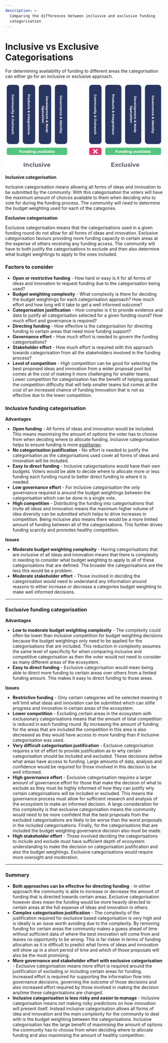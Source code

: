 ```yaml
---
description: >-
  Comparing the differences between inclusive and exclusive funding
  categorisation
---
```


# Inclusive vs Exclusive Categorisations

For determining availability of funding to different areas the categorisation can either go for an inclusive or exclusive approach.

![](../.gitbook/assets/inclusive-vs-exclusive.png)

**Inclusive categorisation**

Inclusive categorisation means allowing all forms of ideas and innovation to be submitted by the community. With this categorisation the voters will have the maximum amount of choices available to them when deciding who to vote for during the funding process. The community will need to determine the budget weighting used for each of the categories.



**Exclusive categorisation**

Exclusive categorisation means that the categorisations used in a given funding round do not allow for all forms of ideas and innovation. Exclusive categorisation favours providing more funding capacity in certain areas at the expense of others receiving any funding access. The community will have to both justify the categorisations to exclude and then also determine what budget weightings to apply to the ones included.



### **Factors to consider**

* **Open or restrictive funding** - How hard or easy is it for all forms of ideas and innovation to request funding due to the categorisation being used?
* **Budget weighting complexity** - What complexity is there for deciding the budget weightings for each categorisation approach? How much effort and how long will it take to get a well informed outcome?
* **Categorisation justification** - How complex is it to provide evidence and data to justify all categorisation selected for a given funding round? How much effort and governance is required?
* **Directing funding** - How effective is the categorisation for directing funding to certain areas that need more funding support?
* **Governance effort** - How much effort is needed to govern the funding categorisations?
* **Stakeholder effort** - How much effort is required with this approach towards categorisation from all the stakeholders involved in the funding process?
* **Level of competition** - High competition can be good for selecting the best proposed ideas and innovation from a wider proposal pool but comes at the cost of making it more challenging for smaller teams. Lower competition for categorisation has the benefit of helping spread the competition difficulty that will help smaller teams but comes at the cost of an increased chance of funding innovation that is not as effective due to the lower competition.



### **Inclusive funding categorisation**

**Advantages**

* **Open funding** - All forms of ideas and innovation would be included. This means maximising the amount of options the voter has to choose from when deciding where to allocate funding. Inclusive categorisation helps to ensure funding is more [egalitarian](../categorisation-analysis/egalitarian-funding-categorisation.md).
* **No categorisation justification** - No effort is needed to justify the categorisation as the categorisations used cover all forms of ideas and innovation will be included.
* **Easy to direct funding** - Inclusive categorisations would have their own budgets. Voters would be able to decide where to allocate more or less funding each funding round to better direct funding to where it is needed.
* **Low governance effort** - For inclusive categorisation the only governance required is around the budget weightings between the categorisation which can be done in a single vote.
* **High competition** - Distributing the funding into categorisations that invite all ideas and innovation means the maximum higher volume of idea diversity can be submitted which helps to drive increases in competition. Being inclusive also means there would be a more limited amount of funding between all of the categorisations. This further drives funding scarcity and promotes healthy competition.

**Issues**

* **Moderate budget weighting complexity** - Having categorisations that are inclusive of all ideas and innovation means that there is complexity in needing to consider what budget weighting to apply to all of these categorisations that are defined. The broader the categorisations are the less this would be a problem.
* **Moderate stakeholder effort** - Those involved in deciding the categorisation would need to understand any information around reasons to either increase or decrease a categories budget weighting to make well informed decisions.

****

### **Exclusive funding categorisation**

**Advantages**

* **Low to moderate budget weighting complexity** - The complexity could often be lower than inclusive competition for budget weighting decisions because the budget weightings only need to be applied for the categorisations that are included. This reduction in complexity assumes the same level of specificity for when comparing inclusive and competitive categorisation as then the voter would not need to consider as many different areas of the ecosystem.
* **Easy to direct funding** - Exclusive categorisation would mean being able to direct more funding to certain areas over others from a limited funding amount. This makes it easy to direct funding to those areas.&#x20;

**Issues**

* **Restrictive funding** - Only certain categories will be selected meaning it will limit what ideas and innovation can be submitted which can stifle progress and innovation in certain areas of the ecosystem.
* **Lower competition** - Excluding certain areas in the ecosystem with exclusionary categorisations means that the amount of total competition is reduced in each funding round. By increasing the amount of funding for the areas that are included the competition in this area is also decreased as they would have access to more funding than if inclusive categorisation was used.
* **Very difficult categorisation justification** - Exclusive categorisation requires a lot of effort to provide justification as to why certain categorisation should be included and excluded. These decisions define what areas have access to funding. Large amounts of data, analysis and confidence would be required for those involved in this decision to be well informed.
* **High governance effort** - Exclusive categorisation requires a larger amount of governance effort for those that make the decision of what to exclude as they must be highly informed of how they can justify why certain categorisations will be included or excluded. This means the governance process must allow for sufficient research and analysis of the ecosystem to make an informed decision. A large consideration for this complexity is that exclusive categorisation means the community would need to be more confident that the best proposals from the excluded categorisations are likely to be worse than the worst proposals in the included categorisations. Finally, for the categorisations that are included the budget weighting governance decision also must be made.
* **High stakeholder effort** - Those involved deciding the categorisations to include and exclude must have sufficient depth of ecosystem understanding to make the decision on categorisation justification and also the budget weightings. Exclusive categorisations would require more oversight and moderation.

****

### **Summary**

* **Both approaches can be effective for directing funding** - In either approach the community is able to increase or decrease the amount of funding that is directed towards certain areas. Exclusive categorisation however does mean the funding would be more heavily directed to certain areas at the full expense of ideas and innovation in others.
* **Complex categorisation justification** - The complexity of the justification required for exclusive based categorisation is very high and is ideally is an issue worth avoiding due to the complexity. By removing funding for certain areas the community makes a guess ahead of time without sufficient data of where the best innovation will come from and leaves no opportunity to be wrong. This is far riskier in terms of funding allocation as it is difficult to predict what forms of ideas and innovation will show up in a short period of time and which of those proposals will also be the most promising.
* **More governance and stakeholder effort with exclusive categorisation** - Exclusive categorisation means more effort is required around the justification of excluding or including certain areas for funding. Increased effort is required for supporting the information flow into governance decisions, governing the outcome of those decisions and also increased effort required by those involved in making the decision anytime these categorisations are changed.
* **Inclusive categorisation is less risky and easier to manage** - Inclusive categorisation means not making risky predictions on how innovation will present itself. Instead inclusive categorisation allows all forms of idea and innovation and the main complexity for the community to deal with is the budget weighting between the categorisations. Inclusive categorisation has the large benefit of maximising the amount of options the community has to choose from when deciding where to allocate funding and also maximising the amount of healthy competition.
